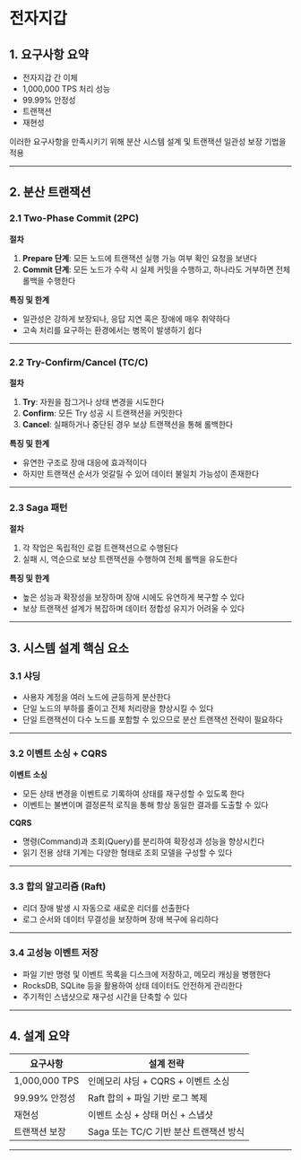 # 전자지갑
## 1. 요구사항 요약
- 전자지갑 간 이체
- 1,000,000 TPS 처리 성능
- 99.99% 안정성
- 트랜잭션 
- 재현성

이러한 요구사항을 만족시키기 위해 분산 시스템 설계 및 트랜잭션 일관성 보장 기법을 적용

---

## 2. 분산 트랜잭션

### 2.1 Two-Phase Commit (2PC)

**절차**

1. **Prepare 단계**: 모든 노드에 트랜잭션 실행 가능 여부 확인 요청을 보낸다
2. **Commit 단계**: 모든 노드가 수락 시 실제 커밋을 수행하고, 하나라도 거부하면 전체 롤백을 수행한다

**특징 및 한계**

- 일관성은 강하게 보장되나, 응답 지연 혹은 장애에 매우 취약하다
- 고속 처리를 요구하는 환경에서는 병목이 발생하기 쉽다

---

### 2.2 Try-Confirm/Cancel (TC/C)

**절차**

1. **Try**: 자원을 잠그거나 상태 변경을 시도한다
2. **Confirm**: 모든 Try 성공 시 트랜잭션을 커밋한다
3. **Cancel**: 실패하거나 중단된 경우 보상 트랜잭션을 통해 롤백한다

**특징 및 한계**

- 유연한 구조로 장애 대응에 효과적이다
- 하지만 트랜잭션 순서가 엇갈릴 수 있어 데이터 불일치 가능성이 존재한다

---

### 2.3 Saga 패턴

**절차**

1. 각 작업은 독립적인 로컬 트랜잭션으로 수행된다
2. 실패 시, 역순으로 보상 트랜잭션을 수행하여 전체 롤백을 유도한다

**특징 및 한계**

- 높은 성능과 확장성을 보장하며 장애 시에도 유연하게 복구할 수 있다
- 보상 트랜잭션 설계가 복잡하며 데이터 정합성 유지가 어려울 수 있다

---

## 3. 시스템 설계 핵심 요소

### 3.1 샤딩

- 사용자 계정을 여러 노드에 균등하게 분산한다
- 단일 노드의 부하를 줄이고 전체 처리량을 향상시킬 수 있다
- 단일 트랜잭션이 다수 노드를 포함할 수 있으므로 분산 트랜잭션 전략이 필요하다

---

### 3.2 이벤트 소싱 + CQRS

**이벤트 소싱**

- 모든 상태 변경을 이벤트로 기록하여 상태를 재구성할 수 있도록 한다
- 이벤트는 불변이며 결정론적 로직을 통해 항상 동일한 결과를 도출할 수 있다

**CQRS**

- 명령(Command)과 조회(Query)를 분리하여 확장성과 성능을 향상시킨다
- 읽기 전용 상태 기계는 다양한 형태로 조회 모델을 구성할 수 있다

---

### 3.3 합의 알고리즘 (Raft)
- 리더 장애 발생 시 자동으로 새로운 리더를 선출한다
- 로그 순서와 데이터 무결성을 보장하며 장애 복구에 유리하다

---

### 3.4 고성능 이벤트 저장

- 파일 기반 명령 및 이벤트 목록을 디스크에 저장하고, 메모리 캐싱을 병행한다
- RocksDB, SQLite 등을 활용하여 상태 데이터도 안전하게 관리한다
- 주기적인 스냅샷으로 재구성 시간을 단축할 수 있다

---

## 4. 설계 요약

| 요구사항        | 설계 전략                               |
|----------------|----------------------------------------|
| 1,000,000 TPS  | 인메모리 샤딩 + CQRS + 이벤트 소싱       |
| 99.99% 안정성  | Raft 합의 + 파일 기반 로그 복제          |
| 재현성         | 이벤트 소싱 + 상태 머신 + 스냅샷         |
| 트랜잭션 보장  | Saga 또는 TC/C 기반 분산 트랜잭션 방식   |

---

